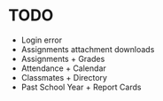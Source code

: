 # TODO

- Login error
- Assignments attachment downloads
- Assignments + Grades
- Attendance + Calendar
- Classmates + Directory
- Past School Year + Report Cards